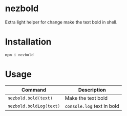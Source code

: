 # nezbold

Extra light helper for change make the text bold in shell.

# Installation

`npm i nezbold`

# Usage

| Command | Description |
| -- | -- |
| `nezbold.bold(text)` | Make the text bold |
| `nezbold.boldLog(text)` | `console.log` text in bold |
